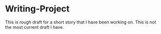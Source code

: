 # Writing-Project

This is rough draft for a short story that I have been working on.
This is not the most current draft I have.
